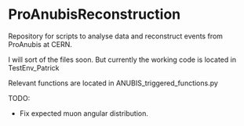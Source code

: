 # ProAnubisReconstruction
Repository for scripts to analyse data and reconstruct events from ProAnubis at CERN.

I will sort of the files soon. But currently the working code is located in TestEnv_Patrick

Relevant functions are located in ANUBIS_triggered_functions.py

TODO:
- Fix expected muon angular distribution. 
